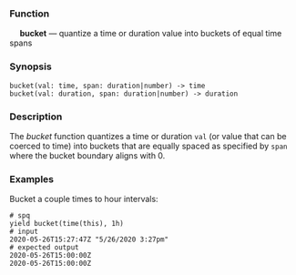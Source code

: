 ### Function

&emsp; **bucket** &mdash; quantize a time or duration value into buckets of equal time spans

### Synopsis

```
bucket(val: time, span: duration|number) -> time
bucket(val: duration, span: duration|number) -> duration
```

### Description

The _bucket_ function quantizes a time or duration `val`
(or value that can be coerced to time) into buckets that
are equally spaced as specified by `span` where the bucket boundary
aligns with 0.

### Examples

Bucket a couple times to hour intervals:
```mdtest-spq
# spq
yield bucket(time(this), 1h)
# input
2020-05-26T15:27:47Z "5/26/2020 3:27pm"
# expected output
2020-05-26T15:00:00Z
2020-05-26T15:00:00Z
```

